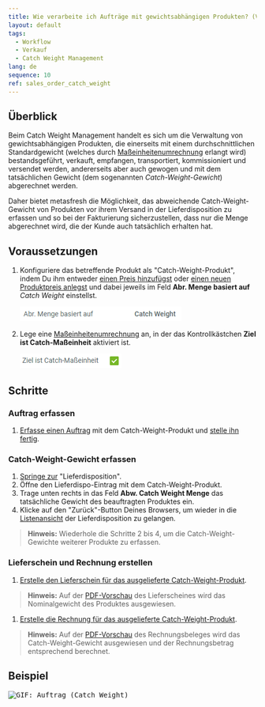 ```yaml
---
title: Wie verarbeite ich Aufträge mit gewichtsabhängigen Produkten? (Verwaltung von Gewichtsware)
layout: default
tags:
  - Workflow
  - Verkauf
  - Catch Weight Management
lang: de
sequence: 10
ref: sales_order_catch_weight
---
```


## Überblick
Beim Catch Weight Management handelt es sich um die Verwaltung von gewichtsabhängigen Produkten, die einerseits mit einem durchschnittlichen Standardgewicht (welches durch [Maßeinheitenumrechnung](Masseinheiten_umrechnen) erlangt wird) bestandsgeführt, verkauft, empfangen, transportiert, kommissioniert und versendet werden, andererseits aber auch gewogen und mit dem tatsächlichen Gewicht (dem sogenannten *Catch-Weight-Gewicht*) abgerechnet werden.

Daher bietet metasfresh die Möglichkeit, das abweichende Catch-Weight-Gewicht von Produkten vor ihrem Versand in der Lieferdisposition zu erfassen und so bei der Fakturierung sicherzustellen, dass nur die Menge abgerechnet wird, die der Kunde auch tatsächlich erhalten hat.

## Voraussetzungen
1. Konfiguriere das betreffende Produkt als "Catch-Weight-Produkt", indem Du ihm entweder [einen Preis hinzufügst](ProduktPreis) oder [einen neuen Produktpreis anlegst](Preis_anlegen) und dabei jeweils im Feld **Abr. Menge basiert auf** *Catch Weight* einstellst.

   <kbd><img src="assets/Catch_Weight_Produktpreis.png" alt="Abb.: Abr. Menge basiert auf 'Catch Weight'"></kbd>

1. Lege eine [Maßeinheitenumrechnung](Masseinheiten_umrechnen) an, in der das Kontrollkästchen **Ziel ist Catch-Maßeinheit** aktiviert ist.

   <kbd><img src="assets/Catch_Masseinheit_Umrechnung.png" alt="Abb.: Ziel ist Catch-Maßeinheit ='Y'"></kbd>

## Schritte

### Auftrag erfassen
1. [Erfasse einen Auftrag](Auftrag_erfassen) mit dem Catch-Weight-Produkt und [stelle ihn fertig](BelegverarbeitungFertigstellen).

### Catch-Weight-Gewicht erfassen
1. [Springe zur](SpringezuBelegen) "Lieferdisposition".
1. Öffne den Lieferdispo-Eintrag mit dem Catch-Weight-Produkt.
1. Trage unten rechts in das Feld **Abw. Catch Weight Menge** das tatsächliche Gewicht des beauftragten Produktes ein.
1. Klicke auf den "Zurück"-Button Deines Browsers, um wieder in die [Listenansicht](Ansichten#listenansicht) der Lieferdisposition zu gelangen.
 >**Hinweis:** Wiederhole die Schritte 2 bis 4, um die Catch-Weight-Gewichte weiterer Produkte zu erfassen.

### Lieferschein und Rechnung erstellen
1. [Erstelle den Lieferschein für das ausgelieferte Catch-Weight-Produkt](Zu_Auftrag_Lieferschein_erstellen).
 >**Hinweis:** Auf der [PDF-Vorschau](PDFVorschau) des Lieferscheines wird das Nominalgewicht des Produktes ausgewiesen.

1. [Erstelle die Rechnung für das ausgelieferte Catch-Weight-Produkt](Zu_Auftrag_Rechnung_erstellen).
 >**Hinweis:** Auf der [PDF-Vorschau](PDFVorschau) des Rechnungsbeleges wird das Catch-Weight-Gewicht ausgewiesen und der Rechnungsbetrag entsprechend berechnet.

## Beispiel
<kbd><img src="assets/Auftrag_Catch_Weight.gif" alt="GIF: Auftrag (Catch Weight)"></kbd>
